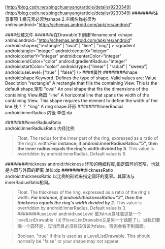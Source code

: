 
[http://blog.csdn.net/pingchuanyang/article/details/9230349](http://blog.csdn.net/pingchuanyang/article/details/9230349)
########注意事项
	1.根元素必须为shape
	2.空间名称必须为   xmlns:android="http://schemas.android.com/apk/res/android"

####创建文件
#######在Drawable下创建filename.xml
		<?xml version="1.0" encoding="utf-8"?>
		<shape  
		    xmlns:android="http://schemas.android.com/apk/res/android"
		    android:shape=["rectangle" | "oval" | "line" | "ring"] >
		    <corners
		        android:radius="integer"
		        android:topLeftRadius="integer"
		        android:topRightRadius="integer"
		        android:bottomLeftRadius="integer"
		        android:bottomRightRadius="integer" />
		    <gradient
		        android:angle="integer"
		        android:centerX="integer"
		        android:centerY="integer"
		        android:centerColor="integer"
		        android:endColor="color"
		        android:gradientRadius="integer"
		        android:startColor="color"
		        android:type=["linear" | "radial" | "sweep"]
		        android:useLevel=["true" | "false"] />
		    <padding
		        android:left="integer"
		        android:top="integer"
		        android:right="integer"
		        android:bottom="integer" />
		    <size
		        android:width="integer"
		        android:height="integer" />
		    <solid
		        android:color="color" />
		    <stroke
		        android:width="integer"
		        android:color="color"
		        android:dashWidth="integer"
		        android:dashGap="integer" />
		</shape>
####属性
########shape
	android:shape
		Keyword. Defines the type of shape. Valid values are:
		Value			Desciption
		"rectangle"	A rectangle that fills the containing View. This is the default shape.矩形
		"oval"		An oval shape that fits the dimensions of the containing View.椭圆
		"line"		A horizontal line that spans the width of the containing View. This shape requires the <stroke> element to define the width of the line.线？？
		"ring"		A ring shape.环形
########innerRadius
	android:innerRadius 内径  单位:dp

########innerRadiusRatio	
	android:innerRadiusRatio 内径比例

> Float. The radius for the inner part of the ring, expressed as a ratio of the ring's width.**For instance, if android:innerRadiusRatio="5", then the inner radius equals the ring's width divided by 5.** This value is overridden by android:innerRadius. Default value is 9.

########thickness
	android:thickness 环形的粗细程度,指定圆环的宽窄，也就是内圆与外圆的距离 单位:dp
########thicknessRatio
	android:thicknessRatio 以比例的形式来指定圆环的宽窄。其算法与innerRadiusRatio相同。
> Float. The thickness of the ring, expressed as a ratio of the ring's width. 
***For instance, if android:thicknessRatio="2", then the thickness equals the ring's width divided by 2.*** This value is overridden by android:innerRadius. Default value is 3.
########useLevel
	android:useLevel 值为true意味着这是一个levelListDrawable（关于levelListDrawable又是另一个话题了）。当我们要画一个圆环是，应当而且必须将该值设为false，否则会看不到画面。

> Boolean. "true" if this is used as a LevelListDrawable. This should normally be "false" or your shape may not appear.